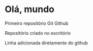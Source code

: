 # Olá, mundo 
 Primeiro repositório Git Github

 Repositório criado no escritório
 
 Linha adicionada diretamente do github

